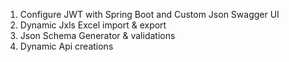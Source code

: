 1. Configure JWT with Spring Boot and Custom Json Swagger UI<br/>
2. Dynamic Jxls Excel import & export
3. Json Schema Generator & validations
4. Dynamic Api creations

